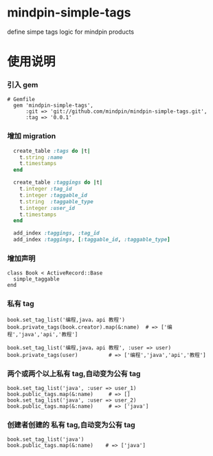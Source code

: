 mindpin-simple-tags
===================

define simpe tags logic for mindpin products


# 使用说明

### 引入 gem

```
# Gemfile
  gem 'mindpin-simple-tags',
      :git => 'git://github.com/mindpin/mindpin-simple-tags.git',
      :tag => '0.0.1'
```

### 增加 migration

```ruby
  create_table :tags do |t|
    t.string :name
    t.timestamps
  end

  create_table :taggings do |t|
    t.integer :tag_id
    t.integer :taggable_id
    t.string  :taggable_type
    t.integer :user_id
    t.timestamps
  end

  add_index :taggings, :tag_id
  add_index :taggings, [:taggable_id, :taggable_type]
```

### 增加声明

```
class Book < ActiveRecord::Base
  simple_taggable
end
```

### 私有 tag
```
book.set_tag_list('编程,java，api 教程')
book.private_tags(book.creator).map(&:name)  # => ['编程','java','api','教程']

book.set_tag_list('编程,java，api 教程', :user => user)
book.private_tags(user)          # => ['编程','java','api','教程']
```

### 两个或两个以上私有 tag,自动变为公有 tag
```
book.set_tag_list('java', :user => user_1)
book.public_tags.map(&:name)     # => []
book.set_tag_list('java', :user => user_2)
book.public_tags.map(&:name)     # => ['java']
```


### 创建者创建的 私有 tag,自动变为公有 tag
```
book.set_tag_list('java')
book.public_tags.map(&:name)    # => ['java']
```


